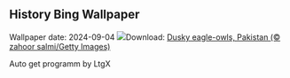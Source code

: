 ## History Bing Wallpaper
Wallpaper date: 2024-09-04
![](https://www.bing.com/th?id=OHR.DuskyOwls_EN-IN2854960722_UHD.jpg&w=1000)Download: [Dusky eagle-owls, Pakistan (© zahoor salmi/Getty Images)](https://www.bing.com/th?id=OHR.DuskyOwls_EN-IN2854960722_UHD.jpg)

Auto get programm by LtgX
